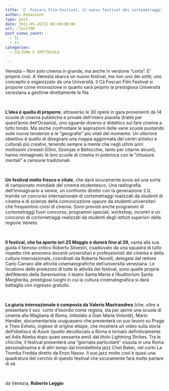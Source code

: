 ```yaml
---
title: 'C  Foscari Film Festival, il nuovo festival dei cortometraggi'
author: Redazione
type: post
date: 2011-05-26T22:00:00+00:00
url: /?p=2790
post_views_count:
  - 11
  - 11
categories:
  - CULTURA E SPETTACOLO

---
```

Venezia &ndash; Non solo cinema in grande, ma anche in versione &ldquo;corta&rdquo;. E&#8217; proprio cos&igrave;. A Venezia sbarca un nuovo festival, ma non uno dei soliti; uno concepito e organizzato da una Universit&agrave;. Il C&agrave; Foscari Film Festival si propone come innovazione in quanto sar&agrave; proprio la prestigiosa Universit&agrave; veneziana a gestirne direttamente le fila.&nbsp; 

&nbsp;

**L&#8217;idea &egrave; quella di proporre**, attraverso le 30 opere in gara provenienti da 14 scuole di cinema pubbliche e private dell&#8217;intero pianeta (tratte per quest&#8217;anno dell&#8217;Oceania), uno sguardo diverso e didattico sul fare cinema a tutto tondo. Ma anche confrontare le aspirazioni delle varie scuole puntando sulle nuove tendenze e le &ldquo;geografie&rdquo; pi&ugrave; vitali del momento. Un ulteriore obiettivo &egrave; quello di disegnare una mappa aggiornata dei centri artistici e culturali pi&ugrave; creativi, tenendo sempre a mente che negli ultimi anni moltissimi cineasti (Olmi, Szomjas e Bellocchio, tanto per citarne alcuni), hanno immaginato le loro scuole di cinema in polemica con le &ldquo;chiusure mentali&rdquo; e censorie tradizionali. 

&nbsp;

**Un festival molto fresco e vitale**, che dar&agrave; sicuramente avvio ad una sorta di campionato mondiale del cinema studentesco. Una radiografia dell&rsquo;immaginario a venire, un confronto diretto con la generazione 2.0, tramite un concorso internazionale di cortometraggi realizzati da studenti di cinema e di scienze della comunicazione oppure da studenti universitari che frequentino corsi di cinema. Sono previsti anche programmi di cortometraggi fuori concorso, programmi speciali, workshop, incontri e un concorso di cortometraggi realizzati da studenti degli istituti superiori della regione Veneto. 

&nbsp;

**Il festival, che ha aperto ieri 25 Maggio e durer&agrave; fino al 29,** vanta alla sua guida il famoso critico Roberto Silvestri, coadiuvato da una squadra di tutto rispetto che annovera docenti universitari e professionisti del cinema e della cultura internazionale, coordinati da Roberta Novelli, delegata dal rettore Carlo Carraro alle attivit&agrave; cinematografiche dell&#8217;universit&agrave; veneziana. Le locations delle proiezioni di tutte le attivit&agrave; del festival, sono quelle proprie dell&#8217;Ateneo della Serenissima: il teatro Santa Marta e l&#8217;Auditorium Santa Margherita, prestigiosi luoghi in cui la cultura cinematografica si dar&agrave; battaglia con ingresso gratuito. 

&nbsp;

**La giuria internazionale &egrave; composta da Valerio Mastrandrea** (che, oltre a presentare il suo&nbsp; corto d&#8217;esordio come regista, sta per aprire una scuola di cinema alla Magliana di Roma, intitolato a Gian Maria Volont&egrave;), Mario Handler, documentarista uruguayano che presenter&agrave; un suo lavoro su Praga e Theo Eshetu, inglese di origine etiope, che mostrer&agrave; un video sulla storia dell&#8217;obelisco di Axum (quello decollocato a Roma e tornato definitivamente ad Adis Abeba dopo quasi sessanta anni) dal titolo Lightning Strikes. Tra le chicche, il festival presenter&agrave; una &ldquo;giornata particolare&rdquo; vissuta in una Roma personalissima e di altri tempi dal trombettista jazz Chet Baker, nel corto La Tromba Fredda diretto da Enzo Nasso. Il suo jazz molto cool &egrave; quasi una quadratura del cerchio di questo festival che sicuramente far&agrave; molto parlare di s&eacute;.

&nbsp;

da Venezia, **Roberto Leggio**